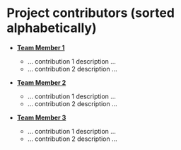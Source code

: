 Project contributors (sorted alphabetically)
============================================

* **[Team Member 1](https://github.com/team-member-1-github)**

  * ... contribution 1 description ...
  * ... contribution 2 description ...

* **[Team Member 2](https://github.com/team-member-2-github)**

  * ... contribution 1 description ...
  * ... contribution 2 description ...

* **[Team Member 3](https://github.com/team-member-2-github)**

  * ... contribution 1 description ...
  * ... contribution 2 description ...
